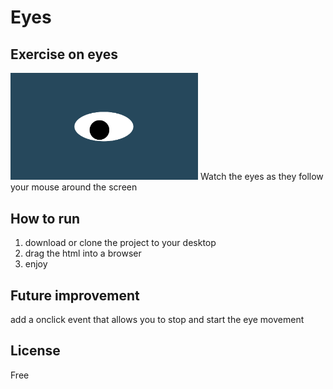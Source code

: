 # Eyes
## Exercise on eyes
<img src= "oneeye.png" width='300'/>
Watch the eyes as they follow your mouse around the screen

## How to run
1. download or clone the project to your desktop
2. drag the html into a browser
3. enjoy

## Future improvement
add a onclick event that allows you to stop and start the eye movement

## License
Free

